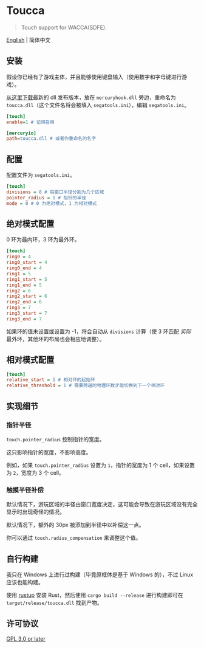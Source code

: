# Toucca

> Touch support for WACCA(SDFE).

[English](README.md) | 简体中文

## 安装

假设你已经有了游戏主体，并且能够使用键盘输入（使用数字和字母键进行游戏）。

[从这里下载](https://github.com/BlueGlassBlock/toucca/releases/latest)最新的 dll 发布版本，放在 `mercuryhook.dll` 旁边，重命名为 `toucca.dll`（这个文件名将会被填入 `segatools.ini`），编辑 `segatools.ini`。

```ini
[touch]
enable=1 # 记得启用

[mercuryio]
path=toucca.dll # 或者你重命名的名字
```

## 配置

配置文件为 `segatools.ini`。

```ini
[touch]
divisions = 8 # 将窗口半径分割为几个区域
pointer_radius = 1 # 指针的半径
mode = 0 # 0 为绝对模式，1 为相对模式
```

## 绝对模式配置

0 环为最内环，3 环为最外环。

```ini
[touch]
ring0 = 4
ring0_start = 4
ring0_end = 4
ring1 = 5
ring1_start = 5
ring1_end = 5
ring2 = 6
ring2_start = 6
ring2_end = 6
ring3 = 7
ring3_start = 7
ring3_end = 7
```

如果环的值未设置或设置为 -1，将会自动从 `divisions` 计算（使 3 环匹配 *实际* 最外环，其他环的布局也会相应地调整）。

## 相对模式配置

```ini
[touch]
relative_start = 1 # 相对环的起始环
relative_threshold = 1 # 需要跨越的物理环数才能切换到下一个相对环
```

## 实现细节

### 指针半径

`touch.pointer_radius` 控制指针的宽度。

这只影响指针的宽度，不影响高度。

例如，如果 `touch.pointer_radius` 设置为 `1`，指针的宽度为 1 个 cell，如果设置为 `2`，宽度为 3 个 cell。

### 触摸半径补偿

默认情况下，游玩区域的半径由窗口宽度决定，这可能会导致在游玩区域没有完全显示时出现奇怪的情况。

默认情况下，额外的 30px 被添加到半径中以补偿这一点。

你可以通过 `touch.radius_compensation` 来调整这个值。

## 自行构建

我只在 Windows 上进行过构建（毕竟原框体是基于 Windows 的），不过 Linux 应该也能构建。

使用 [rustup](https://rustup.rs/) 安装 Rust，然后使用 `cargo build --release` 进行构建即可在 `target/release/toucca.dll` 找到产物。

## 许可协议

[GPL 3.0 or later](LICENSE)